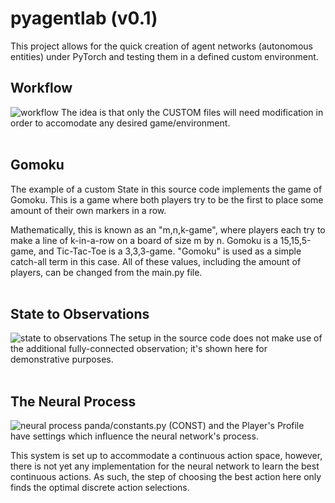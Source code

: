 # pyagentlab (v0.1)
This project allows for the quick creation of agent networks (autonomous entities) under PyTorch and testing them in a defined custom environment.

## Workflow
![workflow](https://raw.githubusercontent.com/travisgx/panda/main/_diagrams/_workflow.png)
The idea is that only the CUSTOM files will need modification in order to accomodate any desired game/environment.
<br>
<br>
## Gomoku
The example of a custom State in this source code implements the game of Gomoku. This is a game where both players try to be the first to place some amount of their own markers in a row. 

Mathematically, this is known as an "m,n,k-game", where players each try to make a line of k-in-a-row on a board of size m by n. Gomoku is a 15,15,5-game, and Tic-Tac-Toe is a 3,3,3-game. "Gomoku" is used as a simple catch-all term in this case. All of these values, including the amount of players, can be changed from the main.py file.
<br>
<br>
## State to Observations
![state to observations](https://raw.githubusercontent.com/travisgx/panda/main/_diagrams/_state_flow.png)
The setup in the source code does not make use of the additional fully-connected observation; it's shown here for demonstrative purposes.
<br>
<br>
## The Neural Process
![neural process](https://raw.githubusercontent.com/travisgx/panda/main/_diagrams/_layout_panda.png)
panda/constants.py (CONST) and the Player's Profile have settings which influence the neural network's process. 

This system is set up to accommodate a continuous action space, however, there is not yet any implementation for the neural network to learn the best continuous actions. As such, the step of choosing the best action here only finds the optimal discrete action selections.
